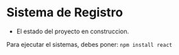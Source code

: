 <h1> Sistema de Registro </h1>

- El estado del proyecto en construccion.

Para ejecutar el sistemas, debes poner:
  ```npm install react```
